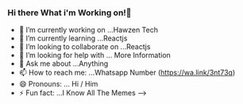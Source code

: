 ### Hi there What i'm Working on!👋

- 🔭 I’m currently working on ...Hawzen Tech
- 🌱 I’m currently learning ...Reactjs
- 👯 I’m looking to collaborate on ...Reactjs
- 🤔 I’m looking for help with ... More Information
- 💬 Ask me about ...Anything
- 📫 How to reach me: ...Whatsapp Number (https://wa.link/3nt73q)
- 😄 Pronouns: ... Hi / Him
- ⚡ Fun fact: ...I Know All The Memes
-->
